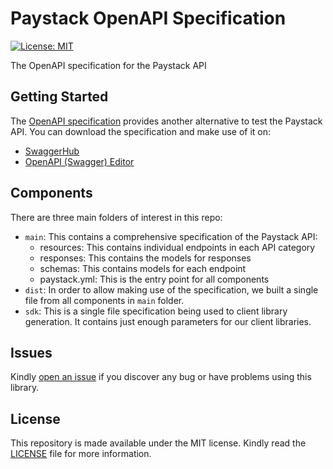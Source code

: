 # Paystack OpenAPI Specification
[![License: MIT](https://img.shields.io/badge/License-MIT-yellow.svg)](https://opensource.org/licenses/MIT)

The OpenAPI specification for the Paystack API

## Getting Started
The [OpenAPI specification](https://swagger.io/specification/) provides another alternative to test the Paystack API.
You can download the specification and make use of it on:
- [SwaggerHub](https://swagger.io/tools/swaggerhub/)
- [OpenAPI (Swagger) Editor](https://marketplace.visualstudio.com/items?itemName=42Crunch.vscode-openapi)

## Components
There are three main folders of interest in this repo:
- `main`: This contains a comprehensive specification of the Paystack API:
  - resources: This contains individual endpoints in each API category
  - responses: This contains the models for responses
  - schemas: This contains models for each endpoint 
  - paystack.yml: This is the entry point for all components
- `dist`: In order to allow making use of the specification, we built a single file from all components in `main` folder.
- `sdk`: This is a single file specification being used to client library generation. It contains just enough parameters for our client libraries.

## Issues
Kindly [open an issue](https://github.com/PaystackOSS/openapi/issues) if you discover any bug or have problems using this library.

## License
This repository is made available under the MIT license. Kindly read the [LICENSE](https://github.com/PaystackOSS/openapi/blob/main/LICENSE) file for more information.